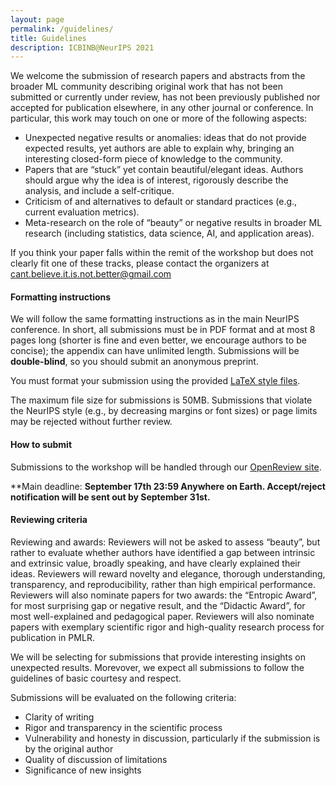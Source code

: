 ```yaml
---
layout: page
permalink: /guidelines/
title: Guidelines
description: ICBINB@NeurIPS 2021
---
```


We welcome the submission of research papers and abstracts from the broader ML community describing original work that has not been submitted or currently under review, has not been previously published nor accepted for publication elsewhere, in any other journal or conference. In particular, this work may touch on one or more of the following aspects:
* Unexpected negative results or anomalies: ideas that do not provide expected results, yet authors are able to explain why, bringing an interesting closed-form piece of knowledge to the community.
* Papers that are “stuck” yet contain beautiful/elegant ideas. Authors should argue why the idea is of interest, rigorously describe the analysis, and include a self-critique.
* Criticism of and alternatives to default or standard practices (e.g., current evaluation metrics).
* Meta-research on the role of “beauty” or negative results in broader ML research (including statistics, data science, AI, and application areas).


If you think your paper falls within the remit of the workshop but does not clearly fit one of these tracks, please contact the organizers at <cant.believe.it.is.not.better@gmail.com>

#### Formatting instructions

We will follow the same formatting instructions as in the main NeurIPS conference. In short, all submissions must be in PDF format and at most 8 pages long (shorter is fine and even better, we encourage authors to be concise); the appendix can have unlimited length. Submissions will be **double-blind**, so you should submit an anonymous preprint.

You must format your submission using the provided [LaTeX style files](https://drive.google.com/drive/folders/1ixz6jE2pFPGBtEM9Y9u3YNQ_lUQHBYte).

The maximum file size for submissions is 50MB. Submissions that violate the NeurIPS style (e.g., by decreasing margins or font sizes) or page limits may be rejected without further review.

<!-- Submissions should be 4 pages long at most (not including references) and submitted via OpenReview platform by September 17th 2021 (see our website for the submission link). The Appendix can be unlimited, but note that reviewers might only read the main text. Accepted authors will be invited to participate in a poster session at the workshop. These submissions are non-archival, however reviewers will nominate exemplar papers for submission in PMLR. -->

#### How to submit

Submissions to the workshop will be handled through our [OpenReview site](https://openreview.net/group?id=NeurIPS.cc/2021/Workshop/ICBINB).

**Main deadline: **September 17th 23:59 Anywhere on Earth. Accept/reject notification will be sent out by September 31st.**

<!--**Late-breaking deadline: June 21 23:59 Anywhere on Earth. Accept/reject notification will be sent out July 1st.**-->

<!-- Camera ready versions will be submitted as markdown files through our [GitHub repository page](https://openreview.net/group?id=NeurIPS.cc/2020/Workshop/ICBINB) for publication online. -->

#### Reviewing criteria

Reviewing and awards: Reviewers will not be asked to assess “beauty”, but rather to evaluate whether authors have identified a gap between intrinsic and extrinsic value, broadly speaking, and have clearly explained their ideas. Reviewers will reward novelty and elegance, thorough understanding, transparency, and reproducibility, rather than high empirical performance. Reviewers will also nominate papers for two awards: the “Entropic Award”, for most surprising gap or negative result, and the “Didactic Award”, for most well-explained and pedagogical paper. Reviewers will also nominate papers with exemplary scientific rigor and high-quality research process for publication in PMLR.

<!--
We plan to create an open-minded and diverse space for promising works regardless of the final outcome by providing reviewers with concise guidelines that reward thorough understanding, transparency, and reproducibility rather than high performance. **Reviewers will nominate papers with exemplary scientific rigor for publication in PMLR**. Papers should clearly convey the interest of the unexpected behavior and demonstrate a high-quality research process.-->

<!-- We will be selecting for submissions that provide interesting insights on unexpected results. Morevover, we expect all submissions to follow the guidelines of basic courtesy and respect, and to abide by our [code of conduct](https://i-cant-believe-its-not-better.github.io/neurips2020/coc). While there is no page limit, we encourage authors to be concise. -->
We will be selecting for submissions that provide interesting insights on unexpected results. Morevover, we expect all submissions to follow the guidelines of basic courtesy and respect.
<!-- While there is no page limit, we encourage authors to be concise. -->

Submissions will be evaluated on the following criteria:

<!-- - Adherence to our [code of conduct](https://i-cant-believe-its-not-better.github.io/neurips2020/coc) -->
- Clarity of writing
- Rigor and transparency in the scientific process
- Vulnerability and honesty in discussion, particularly if the submission is by the original author
- Quality of discussion of limitations
- Significance of new insights
